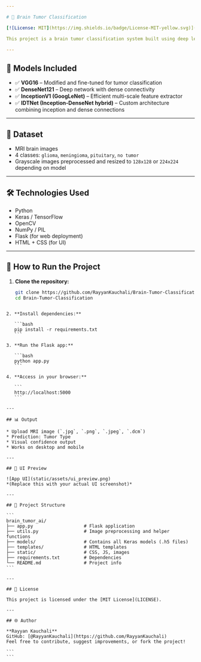 ```yaml
---

# 🧠 Brain Tumor Classification

[![License: MIT](https://img.shields.io/badge/License-MIT-yellow.svg)](https://opensource.org/licenses/MIT)

This project is a brain tumor classification system built using deep learning models (CNN, VGG16, DenseNet121, InceptionV1, and a custom hybrid IDTNet model). It enables the detection and categorization of brain tumors from MRI images with high accuracy.

---
```


## 📂 Models Included

- ✅ **VGG16** – Modified and fine-tuned for tumor classification  
- ✅ **DenseNet121** – Deep network with dense connectivity  
- ✅ **InceptionV1 (GoogLeNet)** – Efficient multi-scale feature extractor  
- ✅ **IDTNet (Inception-DenseNet hybrid)** – Custom architecture combining inception and dense connections

---

## 🧪 Dataset

- MRI brain images
- 4 classes: `glioma`, `meningioma`, `pituitary`, `no tumor`
- Grayscale images preprocessed and resized to `128x128` or `224x224` depending on model

---

## 🛠️ Technologies Used

- Python
- Keras / TensorFlow
- OpenCV
- NumPy / PIL
- Flask (for web deployment)
- HTML + CSS (for UI)

---

## 🚀 How to Run the Project

1. **Clone the repository:**

   ```bash
   git clone https://github.com/RayyanKauchali/Brain-Tumor-Classification.git
   cd Brain-Tumor-Classification
````

2. **Install dependencies:**

   ```bash
   pip install -r requirements.txt
   ```

3. **Run the Flask app:**

   ```bash
   python app.py
   ```

4. **Access in your browser:**

   ```
   http://localhost:5000
   ```

---

## 📊 Output

* Upload MRI image (`.jpg`, `.png`, `.jpeg`, `.dcm`)
* Prediction: Tumor Type
* Visual confidence output
* Works on desktop and mobile

---

## 📸 UI Preview

![App UI](static/assets/ui_preview.png)
*(Replace this with your actual UI screenshot)*

---

## 📁 Project Structure

```
brain_tumor_ai/
├── app.py                   # Flask application
├── utils.py                 # Image preprocessing and helper functions
├── models/                  # Contains all Keras models (.h5 files)
├── templates/               # HTML templates
├── static/                  # CSS, JS, images
├── requirements.txt         # Dependencies
└── README.md                # Project info
```

---

## 📄 License

This project is licensed under the [MIT License](LICENSE).

---

## 🌐 Author

**Rayyan Kauchali**
GitHub: [@RayyanKauchali](https://github.com/RayyanKauchali)
Feel free to contribute, suggest improvements, or fork the project!

```
```

